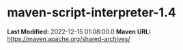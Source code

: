 # maven-script-interpreter-1.4

**Last Modified:** 2022-12-15 01:08:00.0
**Maven URL:** https://maven.apache.org/shared-archives/
